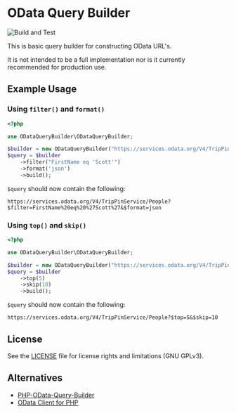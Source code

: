 # OData Query Builder
 
![Build and Test](https://github.com/Geraint/odata-query-builder/actions/workflows/build-and-test.yml/badge.svg)

This is basic query builder for constructing OData URL's.

It is not intended to be a full implementation nor is it currently recommended for production use.

## Example Usage

### Using `filter()` and `format()`

```php
<?php

use ODataQueryBuilder\ODataQueryBuilder;

$builder = new ODataQueryBuilder("https://services.odata.org/V4/TripPinService/", 'People');
$query = $builder
    ->filter("FirstName eq 'Scott'")
    ->format('json')
    ->build();
```
    
`$query` should now contain the following:

```
https://services.odata.org/V4/TripPinService/People?$filter=FirstName%20eq%20%27Scott%27&$format=json
```
### Using `top()` and `skip()`

```php
<?php

use ODataQueryBuilder\ODataQueryBuilder;

$builder = new ODataQueryBuilder("https://services.odata.org/V4/TripPinService/", 'People');
$query = $builder
    ->top(5)
    ->skip(10)
    ->build();
```
    
`$query` should now contain the following:

```
https://services.odata.org/V4/TripPinService/People?$top=5&$skip=10
```

## License

See the [LICENSE](LICENSE.md) file for license rights and limitations (GNU GPLv3).

## Alternatives

- [PHP-OData-Query-Builder](https://github.com/rob893/PHP-OData-Query-Builder)
- [OData Client for PHP](https://github.com/saintsystems/odata-client-php)
